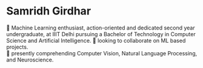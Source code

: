 
# Samridh Girdhar

👋 Machine Learning enthusiast, action-oriented and dedicated second year undergraduate,  at IIIT Delhi pursuing a Bachelor of Technology in Computer Science and Artificial Intelligence.
🤝 looking to collaborate on ML based projects.<br>🌱 presently comprehending Computer Vision, Natural Language Processing, and Neuroscience.<br>






